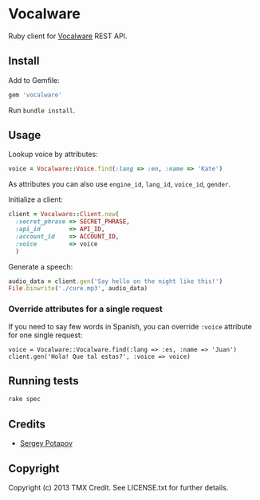 # Vocalware

Ruby client for [Vocalware](https://www.vocalware.com/) REST API.

## Install

Add to Gemfile:

```ruby
gem 'vocalware'
```

Run `bundle install`.

## Usage

Lookup voice by attributes:
```ruby
voice = Vocalware::Voice.find(:lang => :en, :name => 'Kate')
```
As attributes you can also use `engine_id`, `lang_id`, `voice_id`, `gender`.

Initialize a client:
```ruby
client = Vocalware::Client.new(
  :secret_phrase => SECRET_PHRASE,
  :api_id        => API_ID,
  :account_id    => ACCOUNT_ID,
  :voice         => voice
  )
```

Generate a speech:

```ruby
audio_data = client.gen('Say hello on the night like this!')
File.binwrite('./cure.mp3', audio_data)
```

### Override attributes for a single request

If you need to say few words in Spanish, you can override `:voice` attribute for
one single request:

```
voice = Vocalware::Vocalware.find(:lang => :es, :name => 'Juan')
client.gen('Hola! Que tal estas?', :voice => voice)
```

## Running tests

```sh
rake spec
```


## Credits

* [Sergey Potapov](https://github.com/greyblake)

## Copyright

Copyright (c) 2013 TMX Credit. See LICENSE.txt for further details.
